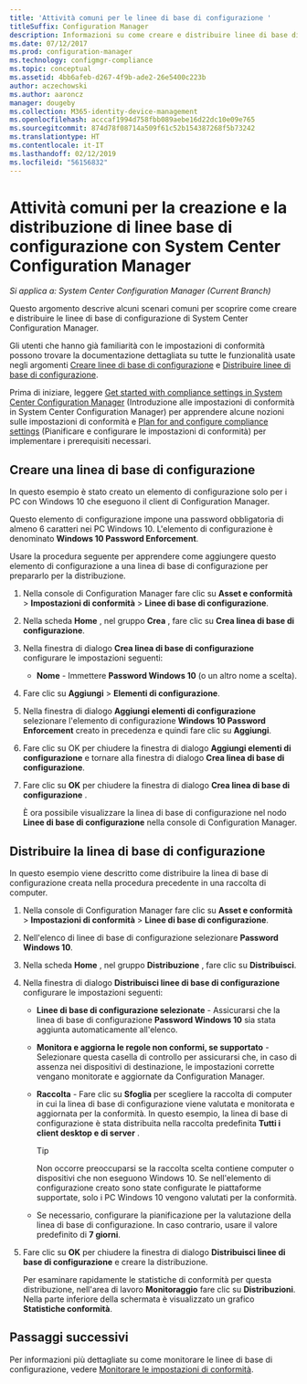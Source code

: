 ```yaml
---
title: 'Attività comuni per le linee di base di configurazione '
titleSuffix: Configuration Manager
description: Informazioni su come creare e distribuire linee di base di configurazione in System Center Configuration Manager.
ms.date: 07/12/2017
ms.prod: configuration-manager
ms.technology: configmgr-compliance
ms.topic: conceptual
ms.assetid: 4bb6afeb-d267-4f9b-ade2-26e5400c223b
author: aczechowski
ms.author: aaroncz
manager: dougeby
ms.collection: M365-identity-device-management
ms.openlocfilehash: acccaf1994d758fbb089aebe16d22dc10e09e765
ms.sourcegitcommit: 874d78f08714a509f61c52b154387268f5b73242
ms.translationtype: HT
ms.contentlocale: it-IT
ms.lasthandoff: 02/12/2019
ms.locfileid: "56156832"
---
```

# <a name="common-tasks-for-creating-and-deploying-configuration-baselines-with-system-center-configuration-manager"></a>Attività comuni per la creazione e la distribuzione di linee base di configurazione con System Center Configuration Manager

*Si applica a: System Center Configuration Manager (Current Branch)*

Questo argomento descrive alcuni scenari comuni per scoprire come creare e distribuire le linee di base di configurazione di System Center Configuration Manager.  

 Gli utenti che hanno già familiarità con le impostazioni di conformità possono trovare la documentazione dettagliata su tutte le funzionalità usate negli argomenti [Creare linee di base di configurazione](../../compliance/deploy-use/create-configuration-baselines.md) e [Distribuire linee di base di configurazione](../../compliance/deploy-use/deploy-configuration-baselines.md).  

 Prima di iniziare, leggere [Get started with compliance settings in System Center Configuration Manager](../../compliance/get-started/get-started-with-compliance-settings.md) (Introduzione alle impostazioni di conformità in System Center Configuration Manager) per apprendere alcune nozioni sulle impostazioni di conformità e [Plan for and configure compliance settings](../../compliance/plan-design/plan-for-and-configure-compliance-settings.md) (Pianificare e configurare le impostazioni di conformità) per implementare i prerequisiti necessari.  

## <a name="create-a-configuration-baseline"></a>Creare una linea di base di configurazione  
 In questo esempio è stato creato un elemento di configurazione solo per i PC con Windows 10 che eseguono il client di Configuration Manager.  

 Questo elemento di configurazione impone una password obbligatoria di almeno 6 caratteri nei PC Windows 10. L'elemento di configurazione è denominato **Windows 10 Password Enforcement**.  

Usare la procedura seguente per apprendere come aggiungere questo elemento di configurazione a una linea di base di configurazione per prepararlo per la distribuzione.  

1. Nella console di Configuration Manager fare clic su **Asset e conformità** > **Impostazioni di conformità** > **Linee di base di configurazione**.  

2. Nella scheda **Home** , nel gruppo **Crea** , fare clic su **Crea linea di base di configurazione**.  

3. Nella finestra di dialogo **Crea linea di base di configurazione** configurare le impostazioni seguenti:  

   -   **Nome** - Immettere **Password Windows 10** (o un altro nome a scelta).  

4. Fare clic su **Aggiungi** > **Elementi di configurazione**.  

5. Nella finestra di dialogo **Aggiungi elementi di configurazione** selezionare l'elemento di configurazione **Windows 10 Password Enforcement** creato in precedenza e quindi fare clic su **Aggiungi**.  

6. Fare clic su OK per chiudere la finestra di dialogo **Aggiungi elementi di configurazione** e tornare alla finestra di dialogo **Crea linea di base di configurazione**.

7. Fare clic su **OK** per chiudere la finestra di dialogo **Crea linea di base di configurazione** .  

   È ora possibile visualizzare la linea di base di configurazione nel nodo **Linee di base di configurazione** nella console di Configuration Manager.  

## <a name="deploy-the-configuration-baseline"></a>Distribuire la linea di base di configurazione  
 In questo esempio viene descritto come distribuire la linea di base di configurazione creata nella procedura precedente in una raccolta di computer.  

1. Nella console di Configuration Manager fare clic su **Asset e conformità** > **Impostazioni di conformità** > **Linee di base di configurazione**.  

2. Nell'elenco di linee di base di configurazione selezionare **Password Windows 10**.  

3. Nella scheda **Home** , nel gruppo **Distribuzione** , fare clic su **Distribuisci**.  

4. Nella finestra di dialogo **Distribuisci linee di base di configurazione** configurare le impostazioni seguenti:  

   -   **Linee di base di configurazione selezionate** - Assicurarsi che la linea di base di configurazione **Password Windows 10** sia stata aggiunta automaticamente all'elenco.  

   -   **Monitora e aggiorna le regole non conformi, se supportato** - Selezionare questa casella di controllo per assicurarsi che, in caso di assenza nei dispositivi di destinazione, le impostazioni corrette vengano monitorate e aggiornate da Configuration Manager.  

   -   **Raccolta** - Fare clic su **Sfoglia** per scegliere la raccolta di computer in cui la linea di base di configurazione viene valutata e monitorata e aggiornata per la conformità. In questo esempio, la linea di base di configurazione è stata distribuita nella raccolta predefinita **Tutti i client desktop e di server** .  

       > [!TIP]  
       >  Non occorre preoccuparsi se la raccolta scelta contiene computer o dispositivi che non eseguono Windows 10. Se nell'elemento di configurazione creato sono state configurate le piattaforme supportate, solo i PC Windows 10 vengono valutati per la conformità.  

   -   Se necessario, configurare la pianificazione per la valutazione della linea di base di configurazione. In caso contrario, usare il valore predefinito di **7 giorni**.  

5. Fare clic su **OK** per chiudere la finestra di dialogo **Distribuisci linee di base di configurazione** e creare la distribuzione.  

   Per esaminare rapidamente le statistiche di conformità per questa distribuzione, nell'area di lavoro **Monitoraggio** fare clic su **Distribuzioni**. Nella parte inferiore della schermata è visualizzato un grafico **Statistiche conformità**.  

## <a name="next-steps"></a>Passaggi successivi 

Per informazioni più dettagliate su come monitorare le linee di base di configurazione, vedere [Monitorare le impostazioni di conformità](../../compliance/deploy-use/monitor-compliance-settings.md).  
